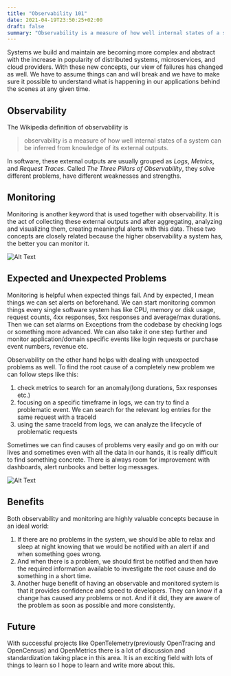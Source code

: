 ```yaml
---
title: "Observability 101"
date: 2021-04-19T23:50:25+02:00
draft: false
summary: "Observability is a measure of how well internal states of a system can be inferred from knowledge of its external outputs."
---
```


Systems we build and maintain are becoming more complex and abstract with the increase in popularity of distributed systems, microservices, and cloud providers. With these new concepts, our view of failures has changed as well. We have to assume things can and will break and we have to make sure it possible to understand what is happening in our applications behind the scenes at any given time.

## Observability 

The Wikipedia definition of observability is
> observability is a measure of how well internal states of a system can be inferred from knowledge of its external outputs. 

In software, these external outputs are usually grouped as *Logs*, *Metrics*, and *Request Traces*. Called *The Three Pillars of Observability*, they solve different problems, have different weaknesses and strengths. 

## Monitoring

Monitoring is another keyword that is used together with observability. It is the act of collecting these external outputs and after aggregating, analyzing and visualizing them, creating meaningful alerts with this data. These two concepts are closely related because the higher observability a system has, the better you can monitor it. 

![Alt Text](https://dev-to-uploads.s3.amazonaws.com/i/ltr64lsw3tx2bo3cjomv.jpeg)

## Expected and Unexpected Problems 

Monitoring is helpful when expected things fail. And by expected, I mean things we can set alerts on beforehand. We can start monitoring common things every single software system has like CPU, memory or disk usage, request counts, 4xx responses, 5xx responses and average/max durations. Then we can set alarms on Exceptions from the codebase by checking logs or something more advanced. We can also take it one step further and monitor application/domain specific events like login requests or purchase event numbers, revenue etc. 

Observability on the other hand helps with dealing with unexpected problems as well. To find the root cause of a completely new problem we can follow steps like this:
1. check metrics to search for an anomaly(long durations, 5xx responses etc.)
1. focusing on a specific timeframe in logs, we can try to find a problematic event. We can search for the relevant log entries for the same request with a traceId
1. using the same traceId from logs, we can analyze the lifecycle of problematic requests

Sometimes we can find causes of problems very easily and go on with our lives and sometimes even with all the data in our hands, it is really difficult to find something concrete. There is always room for improvement with dashboards, alert runbooks and better log messages. 

![Alt Text](https://dev-to-uploads.s3.amazonaws.com/i/gepjcdfzxgkpo77dzf8i.jpeg)

## Benefits

Both observability and monitoring are highly valuable concepts because in an ideal world:
1. If there are no problems in the system, we should be able to relax and sleep at night knowing that we would be notified with an alert if and when something goes wrong. 
1. And when there is a problem, we should first be notified and then have the required information available to investigate the root cause and do something in a short time. 
1. Another huge benefit of having an observable and monitored system is that it provides confidence and speed to developers. They can know if a change has caused any problems or not. And if it did, they are aware of the problem as soon as possible and more consistently.

## Future

With successful projects like OpenTelemetry(previously OpenTracing and OpenCensus) and OpenMetrics there is a lot of discussion and standardization taking place in this area. It is an exciting field with lots of things to learn so I hope to learn and write more about this.
